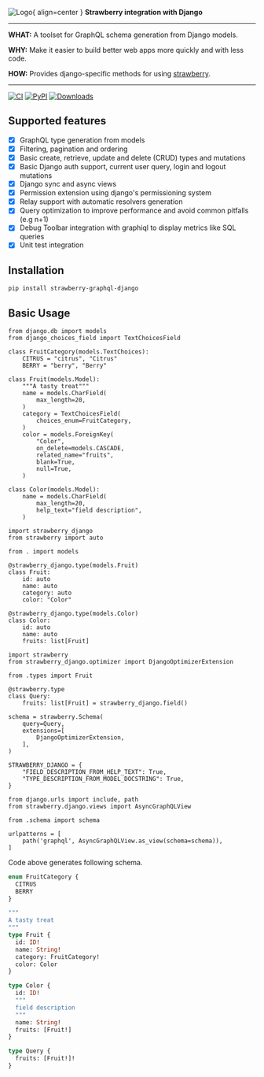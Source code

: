 ![Logo](./images/logo.png){ align=center }
**Strawberry integration with Django**

---

**WHAT:** A toolset for GraphQL schema generation from Django models.

**WHY:** Make it easier to build better web apps more quickly and with less code.

**HOW:** Provides django-specific methods for using [strawberry](https://strawberry.rocks/).

---

[![CI](https://github.com/la4de/strawberry-graphql-django/actions/workflows/main.yml/badge.svg)](https://github.com/la4de/strawberry-graphql-django/actions/workflows/main.yml)
[![PyPI](https://img.shields.io/pypi/v/strawberry-graphql-django)](https://pypi.org/project/strawberry-graphql-django/)
[![Downloads](https://pepy.tech/badge/strawberry-graphql-django)](https://pepy.tech/project/strawberry-graphql-django)

## Supported features

- [x] GraphQL type generation from models
- [x] Filtering, pagination and ordering
- [x] Basic create, retrieve, update and delete (CRUD) types and mutations
- [x] Basic Django auth support, current user query, login and logout mutations
- [x] Django sync and async views
- [x] Permission extension using django's permissioning system
- [x] Relay support with automatic resolvers generation
- [x] Query optimization to improve performance and avoid common pitfalls (e.g n+1)
- [x] Debug Toolbar integration with graphiql to display metrics like SQL queries
- [x] Unit test integration

## Installation

```sh
pip install strawberry-graphql-django
```

## Basic Usage

```{.python title=models.py}
from django.db import models
from django_choices_field import TextChoicesField

class FruitCategory(models.TextChoices):
    CITRUS = "citrus", "Citrus"
    BERRY = "berry", "Berry"

class Fruit(models.Model):
    """A tasty treat"""
    name = models.CharField(
        max_length=20,
    )
    category = TextChoicesField(
        choices_enum=FruitCategory,
    )
    color = models.ForeignKey(
        "Color",
        on_delete=models.CASCADE,
        related_name="fruits",
        blank=True,
        null=True,
    )

class Color(models.Model):
    name = models.CharField(
        max_length=20,
        help_text="field description",
    )
```

```{.python title=types.py}
import strawberry_django
from strawberry import auto

from . import models

@strawberry_django.type(models.Fruit)
class Fruit:
    id: auto
    name: auto
    category: auto
    color: "Color"

@strawberry_django.type(models.Color)
class Color:
    id: auto
    name: auto
    fruits: list[Fruit]
```

```{.python title=schema.py}
import strawberry
from strawberry_django.optimizer import DjangoOptimizerExtension

from .types import Fruit

@strawberry.type
class Query:
    fruits: list[Fruit] = strawberry_django.field()

schema = strawberry.Schema(
    query=Query,
    extensions=[
        DjangoOptimizerExtension,
    ],
)
```

```{.python title=settings.py}
STRAWBERRY_DJANGO = {
    "FIELD_DESCRIPTION_FROM_HELP_TEXT": True,
    "TYPE_DESCRIPTION_FROM_MODEL_DOCSTRING": True,
}
```

```{.python title=urls.py}
from django.urls import include, path
from strawberry.django.views import AsyncGraphQLView

from .schema import schema

urlpatterns = [
    path('graphql', AsyncGraphQLView.as_view(schema=schema)),
]
```

Code above generates following schema.

```{.graphql title=schema.graphql}
enum FruitCategory {
  CITRUS
  BERRY
}

"""
A tasty treat
"""
type Fruit {
  id: ID!
  name: String!
  category: FruitCategory!
  color: Color
}

type Color {
  id: ID!
  """
  field description
  """
  name: String!
  fruits: [Fruit!]
}

type Query {
  fruits: [Fruit!]!
}
```
